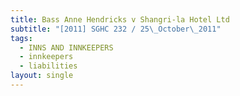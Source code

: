 ```yaml
---
title: Bass Anne Hendricks v Shangri-la Hotel Ltd
subtitle: "[2011] SGHC 232 / 25\_October\_2011"
tags:
  - INNS AND INNKEEPERS
  - innkeepers
  - liabilities
layout: single
---
```


